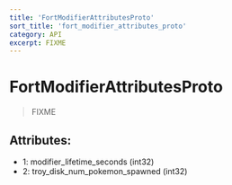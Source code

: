 ```yaml
---
title: 'FortModifierAttributesProto'
sort_title: 'fort_modifier_attributes_proto'
category: API
excerpt: FIXME
---
```


# FortModifierAttributesProto

> FIXME

## Attributes:

- 1: modifier_lifetime_seconds (int32)
- 2: troy_disk_num_pokemon_spawned (int32)
